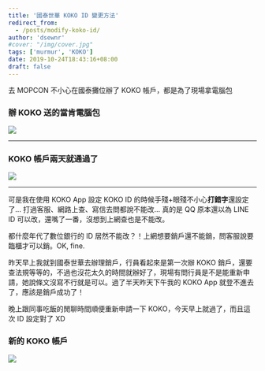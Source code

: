 ```yaml
---
title: '國泰世華 KOKO ID 變更方法'
redirect_from:
  - /posts/modify-koko-id/
author: 'dsewnr'
#cover: "/img/cover.jpg"
tags: ['murmur', 'KOKO']
date: 2019-10-24T18:43:16+08:00
draft: false
---
```


去 MOPCON 不小心在國泰攤位辦了 KOKO 帳戶，都是為了現場拿電腦包

### 辦 KOKO 送的當肯電腦包

![](/images/koko-id-0.jpg)

---

### KOKO 帳戶兩天就通過了

![](/images/koko-id-1.jpg)

---

可是我在使用 KOKO App 設定 KOKO ID 的時候手殘+眼殘不小心**打錯字**還設定了… 打過客服、網路上查、寫信去問都說不能改… 真的是 QQ 原本還以為 LINE ID 可以改，還嘴了一番，沒想到上網查也是不能改。

都什麼年代了數位銀行的 ID 居然不能改？！上網想要銷戶還不能銷，問客服說要臨櫃才可以銷。OK, fine.

昨天早上我就到國泰世華去辦理銷戶，行員看起來是第一次辦 KOKO 銷戶，還要查法規等等的，不過也沒花太久的時間就辦好了，現場有問行員是不是能重新申請，她說條文沒寫不行就是可以。過了半天昨天下午我的 KOKO App 就登不進去了，應該是銷戶成功了！

晚上跟同事吃飯的閒聊時間順便重新申請一下 KOKO，今天早上就過了，而且這次 ID 設定對了 XD

### 新的 KOKO 帳戶

![](/images/koko-id-2.jpg)

